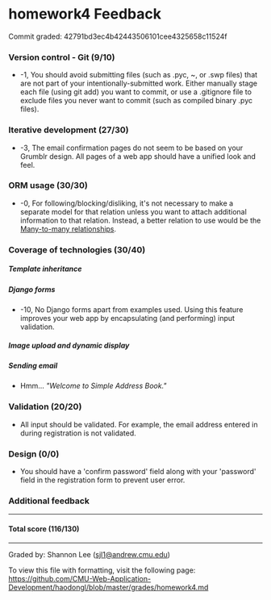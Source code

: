 homework4 Feedback
==================

Commit graded: 42791bd3ec4b42443506101cee4325658c11524f

### Version control - Git (9/10)

  * -1, You should avoid submitting files (such as .pyc, ~, or .swp files) that are not part of your intentionally-submitted work. Either manually stage each file (using git add) you want to commit, or use a .gitignore file to exclude files you never want to commit (such as compiled binary .pyc files).

### Iterative development (27/30)

  * -3, The email confirmation pages do not seem to be based on your Grumblr design. All pages of a web app should have a unified look and feel.

### ORM usage (30/30)

  * -0, For following/blocking/disliking, it's not necessary to make a separate model for that relation unless you want to attach additional information to that relation. Instead, a better relation to use would be the [Many-to-many relationships](https://docs.djangoproject.com/en/dev/topics/db/examples/many_to_many/).

### Coverage of technologies (30/40)

##### Template inheritance

##### Django forms

  * -10, No Django forms apart from examples used. Using this feature improves your web app by encapsulating (and performing) input validation.

##### Image upload and dynamic display

##### Sending email

  * Hmm... *"Welcome to Simple Address Book."*

### Validation (20/20)

  * All input should be validated. For example, the email address entered in during registration is not validated.

### Design (0/0)

  * You should have a 'confirm password' field along with your 'password' field in the registration form to prevent user error.

### Additional feedback

---

#### Total score (116/130)

---

Graded by: Shannon Lee (sjl1@andrew.cmu.edu)

To view this file with formatting, visit the following page: https://github.com/CMU-Web-Application-Development/haodongl/blob/master/grades/homework4.md
